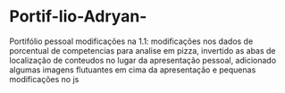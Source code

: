 # Portif-lio-Adryan-
Portifólio pessoal 
modificações na 1.1: modificações nos dados de porcentual de competencias para analise em pizza, invertido as abas de localização de conteudos no lugar da apresentação pessoal, adicionado algumas imagens flutuantes em cima da apresentação e pequenas modificações no js
